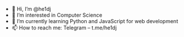 - 👋 Hi, I’m @he1dj
- 👀 I’m interested in Computer Science
- 🌱 I’m currently learning Python and JavaScript for web development
- 📫 How to reach me: Telegram – t.me/he1dj

